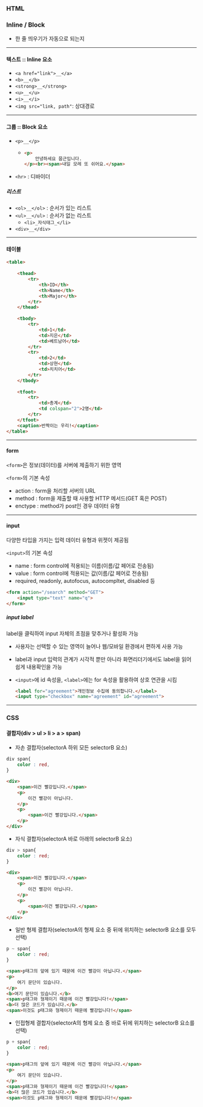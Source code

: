 ### HTML 

###  Inline / Block

* 한 줄 띄우기가 자동으로 되는지

---

#### 텍스트 :: Inline 요소

* `<a href="link">__</a>`
* `<b>__</b>`
* `<strong>__</strong>`
* `<u>__</u>`
* `<i>__</i>`
* `<img src="link, path"`: 상대경로

---

#### 그룹 :: Block 요소

* `<p>__</p>`

  * ```html
    <p>
        안녕하세요 뭅근입니다. 
    </p><br><span>내일 모레 또 쉬어요.</span>
    ```

* `<hr>` : 디바이더

##### 리스트

* `<ol>__</ol>` : 순서가 있는 리스트
* `<ul>__</ul>` : 순서가 없는 리스트
  * `<li>_자식태그_</li>`
* `<div>__</div>`

---

#### 테이블

```html
<table>
    
    <thead>
        <tr>
            <th>ID</th>
            <th>Name</th>
            <th>Major</th>
        </tr>
    </thead>
    
    <tbody>
        <tr>
            <td>1</td>
            <td>지은</td>
            <td>베트남어</td>
        </tr>
        <tr>
            <td>2</td>
            <td>상현</td>
            <td>치치어</td>
        </tr>
    </tbody>
    
    <tfoot>
        <tr>
            <td>총계</td>
            <td colspan="2">2명</td>
        </tr>
    </tfoot>
    <caption>반짝이는 우리!</caption>
</table>
```

---

#### form

`<form>`은 정보(데이터)를 서버에 제출하기 위한 영역

`<form>`의 기본 속성

* action : form을 처리할 서버의 URL
* method : form을 제출할 때 사용할 HTTP 메서드(GET 혹은 POST)
* enctype : method가 post인 경우 데이터 유형

---

#### input

다양한 타입을 가지는 입력 데이터 유형과 위젯이 제공됨

`<input>`의 기본 속성

* name : form control에 적용되는 이름(이름/값 페어로 전송됨)
* value : form control에 적용되는 값(이름/값 페어로 전송됨)
* required, readonly, autofocus, autocompltet, disabled 등

```html
<form action="/search" method="GET">
    <input type="text" name="q">
</form>
```

##### input label

label을 클릭하여 input 자체의 초점을 맞추거나 활성화 가능

* 사용자는 선택할 수 있는 영역이 늘어나 웹/모바일 환경에서 편하게 사용 가능

* label과 input 입력의 관계가 시각적 뿐만 아니라 화면리더기에서도 label을 읽어 쉽게 내용확인을 가능

* `<input>`에 id 속성을, `<label>`에는 for 속성을 활용하여 상호 연관을 시킴

  ```html
  <label for="agreement">개인정보 수집에 동의합니다.</label>
  <input type="checkbox" name="agreement" id="agreement">
  ```

---

### CSS

#### 결합자(div > ul > li > a > span)

* 자손 결합자(selectorA 하위 모든 selectorB 요소)

```css
div span{
	color : red,
}
```

```html
<div>
    <span>이건 빨강입니다.</span>
    <p>
        이건 빨강이 아닙니다.
    </p>
    <p>
        <span>이건 빨강입니다.</span>
    </p>
</div>
```

* 자식 결합자(selectorA 바로 아래의 selectorB 요소)

```css
div > span{
    color : red;
}
```

```html
<div>
    <span>이건 빨강입니다.</span>
    <p>
        이건 빨강이 아닙니다.
    </p>
    <p>
        <span>이건 빨강입니다.</span>
    </p>
</div>
```

* 일반 형제 결합자(selectorA의 형제 요소 중 뒤에 위치하는 selectorB 요소를 모두 선택)

```css
p ~ span{
    color : red;
}
```

```html
<span>p태그의 앞에 있기 때문에 이건 빨강이 아닙니다.</span>
<p>
    여기 문단이 있습니다.
</p>
<b>여기 문단이 있습니다.</b>
<span>p태그와 형제이기 때문에 이건 빨강입니다!</span>
<b>더 많은 코드가 있습니다.</b>
<span>이것도 p태그와 형제이기 때문에 빨강입니다!</span>
```

* 인접형제 결합자(selectorA의 형제 요소 중 바로 뒤에 위치하는 selectorB 요소를 선택)

```css
p + span{
    color : red;
}
```

```html
<span>p태그의 앞에 있기 때문에 이건 빨강이 아닙니다.</span>
<p>
    여기 문단이 있습니다.
</p>
<span>p태그와 형제이기 때문에 이건 빨강입니다!</span>
<b>더 많은 코드가 있습니다.</b>
<span>이것도 p태그와 형제이기 때문에 빨강입니다!</span>
```


